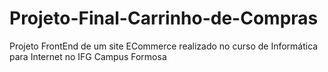 # Projeto-Final-Carrinho-de-Compras
Projeto FrontEnd de um site ECommerce realizado no curso de Informática para Internet no IFG Campus Formosa
